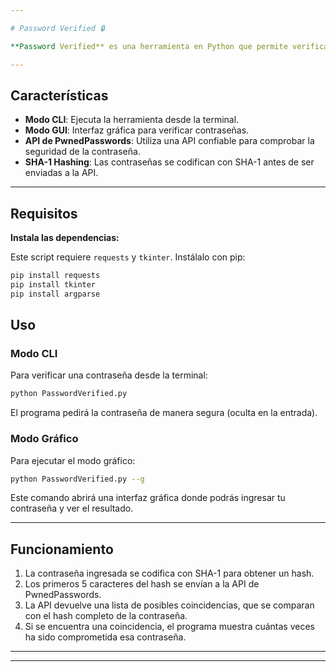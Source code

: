 ```yaml
---

# Password Verified 🔒

**Password Verified** es una herramienta en Python que permite verificar si una contraseña ha sido comprometida en una brecha de datos utilizando la API de [PwnedPasswords](https://haveibeenpwned.com/Passwords). Puedes usarla tanto en modo **CLI** como en una interfaz **GUI** simple e intuitiva.

---
```


## Características

- **Modo CLI**: Ejecuta la herramienta desde la terminal.
- **Modo GUI**: Interfaz gráfica para verificar contraseñas.
- **API de PwnedPasswords**: Utiliza una API confiable para comprobar la seguridad de la contraseña.
- **SHA-1 Hashing**: Las contraseñas se codifican con SHA-1 antes de ser enviadas a la API.

---

## Requisitos

**Instala las dependencias:**

   Este script requiere `requests` y `tkinter`. Instálalo con pip:

   ```bash
   pip install requests
   pip install tkinter
   pip install argparse
   ```

## Uso

### Modo CLI

Para verificar una contraseña desde la terminal:

```bash
python PasswordVerified.py
```

El programa pedirá la contraseña de manera segura (oculta en la entrada).

### Modo Gráfico

Para ejecutar el modo gráfico:

```bash
python PasswordVerified.py --g
```

Este comando abrirá una interfaz gráfica donde podrás ingresar tu contraseña y ver el resultado.

---

## Funcionamiento

1. La contraseña ingresada se codifica con SHA-1 para obtener un hash.
2. Los primeros 5 caracteres del hash se envían a la API de PwnedPasswords.
3. La API devuelve una lista de posibles coincidencias, que se comparan con el hash completo de la contraseña.
4. Si se encuentra una coincidencia, el programa muestra cuántas veces ha sido comprometida esa contraseña.

---

---
